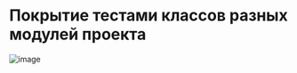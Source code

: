 # Покрытие тестами классов разных модулей проекта
![image](https://github.com/user-attachments/assets/138416aa-0a5d-4d97-82ba-72b71bcc2d86)
